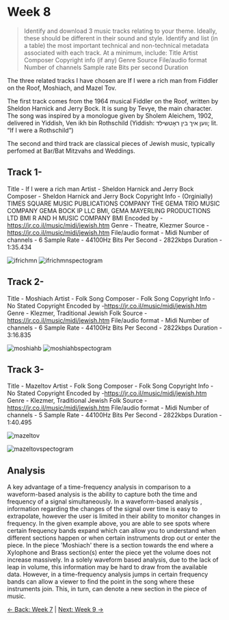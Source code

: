# Week 8
> Identify and download 3 music tracks relating to your theme. Ideally, these should be different in their sound and style.
Identify and list (in a table) the most important technical and non-technical metadata associated with each track. At a minimum, include:
Title
Artist
Composer
Copyright info (if any)
Genre
Source
File/audio format
Number of channels
Sample rate
Bits per second
Duration

The three related tracks I have chosen are If I were a rich man from Fiddler on the Roof, Moshiach, and Mazel Tov. 

The first track comes from the 1964 musical Fiddler on the Roof, written by Sheldon Harnick and Jerry Bock. It is sung by Tevye, the main character. The song was inspired by a monologue given by Sholem Aleichem, 1902, delivered in Yiddish, Ven ikh bin Rothschild (Yiddish: װען איך בין ראָטשילד; lit. “If I were a Rothschild”)

The second and third track are classical pieces of Jewish music, typically perfomed at Bar/Bat Mitzvahs and Weddings.

## Track 1-

Title - If I were a rich man
Artist - Sheldon Harnick and Jerry Bock
Composer - Sheldon Harnick and Jerry Bock
Copyright Info - 
(Orginially)
TIMES SQUARE MUSIC PUBLICATIONS COMPANY THE GEMA
TRIO MUSIC COMPANY GEMA
BOCK IP LLC BMI, GEMA
MAYERLING PRODUCTIONS LTD BMI
R AND H MUSIC COMPANY BMI
Encoded by -https://jr.co.il/music/midi/jewish.htm
Genre - Theatre, Klezmer
Source - https://jr.co.il/music/midi/jewish.htm
File/audio format - Midi
Number of channels - 6
Sample Rate - 44100Hz
Bits Per Second - 2822kbps
Duration - 1:35.434


![ifrichmn](https://github.com/user-attachments/assets/b62d542e-979e-4018-823d-0db1d43e343e)
![ifrichmnspectogram](https://github.com/user-attachments/assets/3273b68d-d1b6-46b0-b06d-a736558757e5)
## Track 2-

Title - Moshiach
Artist - Folk Song
Composer - Folk Song
Copyright Info - 
No Stated Copyright
Encoded by -https://jr.co.il/music/midi/jewish.htm
Genre - Klezmer, Traditional Jewish Folk
Source - https://jr.co.il/music/midi/jewish.htm
File/audio format - Midi
Number of channels - 6
Sample Rate - 44100Hz
Bits Per Second - 2822kbps
Duration - 3:16.835

![moshiahb](https://github.com/user-attachments/assets/4f6c8b95-2dca-4f17-b3b9-a715d2c5727d)
![moshiahbspectogram](https://github.com/user-attachments/assets/21c5245e-dd28-4084-bc13-6e00531f28ae)


## Track 3-

Title - Mazeltov
Artist - Folk Song
Composer - Folk Song
Copyright Info - 
No Stated Copyright
Encoded by -https://jr.co.il/music/midi/jewish.htm
Genre - Klezmer, Traditional Jewish Folk
Source - https://jr.co.il/music/midi/jewish.htm
File/audio format - Midi
Number of channels - 5
Sample Rate - 44100Hz
Bits Per Second - 2822kbps
Duration - 1:40.495

![mazeltov](https://github.com/user-attachments/assets/fba19741-05f0-4052-a35a-f223d00bc031)

![mazeltovspectogram](https://github.com/user-attachments/assets/249764a3-5a3e-4d0a-8155-0ac0b1a09dbc)

## Analysis
A key advantage of a time-frequency analysis in comparison to a waveform-based analysis is the ability to capture both the time and frequency of a signal simultaneously. In a waveform-based analysis , information regarding the changes of the signal over time is easy to extrapolate, however the user is limited in their ability to monitor changes in frequency. In the given example above, you are able to see spots where certain frequency bands expand which can allow you to understand when different sections happen or when certain instruments drop out or enter the piece. In the piece 'Moshiach' there is a section towards the end where a Xylophone and Brass section(s) enter the piece yet the volume does not increase massively. In a solely waveform based analysis, due to the lack of leap in volume, this information may be hard to draw from the available data. However, in a time-frequency analysis jumps in certain frequency bands can allow a viewer to find the point in the song where these instruments join. This, in turn, can denote a new section in the piece of music.

[← Back: Week 7](page7.md) | [Next: Week 9 →](page9.md)
